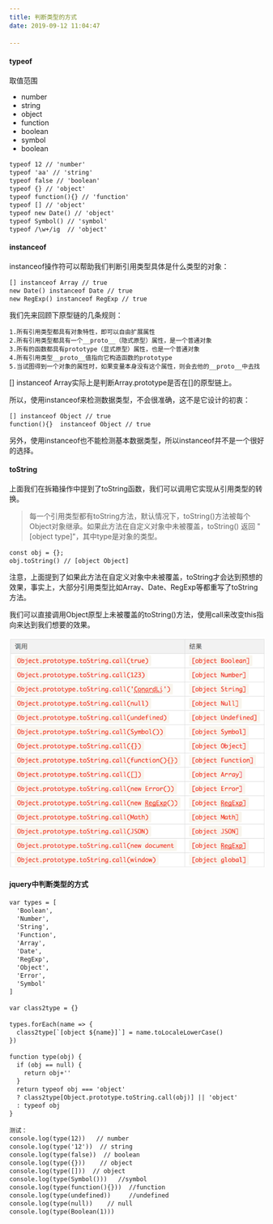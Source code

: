 ```yaml
---
title: 判断类型的方式
date: 2019-09-12 11:04:47

---
```


#### typeof 
取值范围
* number
* string
* object
* function
* boolean
* symbol
* boolean

<!-- more -->

```
typeof 12 // 'number'
typeof 'aa' // 'string'
typeof false // 'boolean'
typeof {} // 'object'
typeof function(){} // 'function'
typeof [] // 'object'
typeof new Date() // 'object'
typeof Symbol() // 'symbol'
typeof /\w+/ig  // 'object'
```
#### instanceof
instanceof操作符可以帮助我们判断引用类型具体是什么类型的对象：
```
[] instanceof Array // true
new Date() instanceof Date // true
new RegExp() instanceof RegExp // true
```
我们先来回顾下原型链的几条规则：

    1.所有引用类型都具有对象特性，即可以自由扩展属性
    2.所有引用类型都具有一个__proto__（隐式原型）属性，是一个普通对象
    3.所有的函数都具有prototype（显式原型）属性，也是一个普通对象
    4.所有引用类型__proto__值指向它构造函数的prototype
    5.当试图得到一个对象的属性时，如果变量本身没有这个属性，则会去他的__proto__中去找
[] instanceof Array实际上是判断Array.prototype是否在[]的原型链上。

所以，使用instanceof来检测数据类型，不会很准确，这不是它设计的初衷：
```
[] instanceof Object // true
function(){}  instanceof Object // true
```
另外，使用instanceof也不能检测基本数据类型，所以instanceof并不是一个很好的选择。

#### toString
上面我们在拆箱操作中提到了toString函数，我们可以调用它实现从引用类型的转换。

>每一个引用类型都有toString方法，默认情况下，toString()方法被每个Object对象继承。如果此方法在自定义对象中未被覆盖，toString() 返回 "[object type]"，其中type是对象的类型。
```
const obj = {};
obj.toString() // [object Object]
```
注意，上面提到了如果此方法在自定义对象中未被覆盖，toString才会达到预想的效果，事实上，大部分引用类型比如Array、Date、RegExp等都重写了toString方法。

我们可以直接调用Object原型上未被覆盖的toString()方法，使用call来改变this指向来达到我们想要的效果。

![type_convert](/判断类型的方式/type_convert.png)
#### jquery中判断类型的方式
```
var types = [
  'Boolean',
  'Number',
  'String',
  'Function',
  'Array',
  'Date',
  'RegExp',
  'Object',
  'Error',
  'Symbol'
]

var class2type = {}

types.forEach(name => {
  class2type[`[object ${name}]`] = name.toLocaleLowerCase()
})

function type(obj) {
  if (obj == null) {
    return obj+''
  }
  return typeof obj === 'object' 
  ? class2type[Object.prototype.toString.call(obj)] || 'object' 
  : typeof obj
}

测试：
console.log(type(12))   // number
console.log(type('12'))  // string 
console.log(type(false))  // boolean
console.log(type({}))    // object
console.log(type([]))  // object
console.log(type(Symbol()))   //symbol
console.log(type(function(){}))  //function
console.log(type(undefined))     //undefined
console.log(type(null))    // null
console.log(type(Boolean(1)))
```